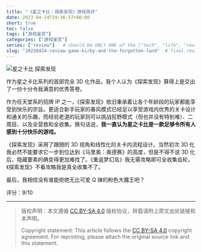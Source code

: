 ```yaml
---
title: "《星之卡比：探索发现》游戏简评"
date: 2023-04-24T19:36:57+08:00
short: true
toc: false
tags: ["游戏鉴赏"]
categories: ["游戏鉴赏"]
series: ["review"]   # should be ONLY ONE of the ["tech", "life", "review"]
slug: "20230424-review-game-kirby-and-the-forgotten-land"  # final real url, recommend: start by date, follow lower case words with hyphen splitter. E.g., `20230316-text-title`
---
```


![星之卡比 探索发现](/img/posts/20230424-xzkbtsfx.png "星之卡比 探索发现")

作为星之卡比系列的首部完全 3D 化作品，我个人认为《探索发现》算得上是交出了一份十分令我满意的优秀答卷。

作为任天堂系的招牌 IP 之一，《探索发现》依旧秉承着让各个年龄段的玩家都能享受到快乐的宗旨。更适合新手玩家的春风模式已经足以享受游戏内优秀的关卡设计和通关的乐趣，而经验老道的玩家则可以挑战狂野模式（但也并没有特别难）、二周目、以及全营救和全收集。换句话说，**我一直认为星之卡比是一款足够令所有人感到十分快乐的游戏。**

《探索发现》采用了跟随的 3D 视角和线性化的关卡内流程设计。当然初次 3D 化我必然不能要求它一步到位达到《马里奥：奥德赛》的高度，但是不得不说 3D 化后，隐藏要素的确变得更加难找了。《重返梦幻岛》我无需攻略即可全收集齿轮，《探索发现》不看攻略我是真全收集不了。

最后，我相信没有谁能拒绝无比可爱 Q 弹的粉色大魔王吧？

评分：9/10

---

> 版权声明：本文遵循 [CC BY-SA 4.0](https://creativecommons.org/licenses/by-sa/4.0/deed.zh) 版权协议，转载请附上原文出处链接和本声明。
>
> Copyright statement: This article follows the [CC BY-SA 4.0](https://creativecommons.org/licenses/by-sa/4.0/deed.en) copyright agreement. For reprinting, please attach the original source link and this statement.
